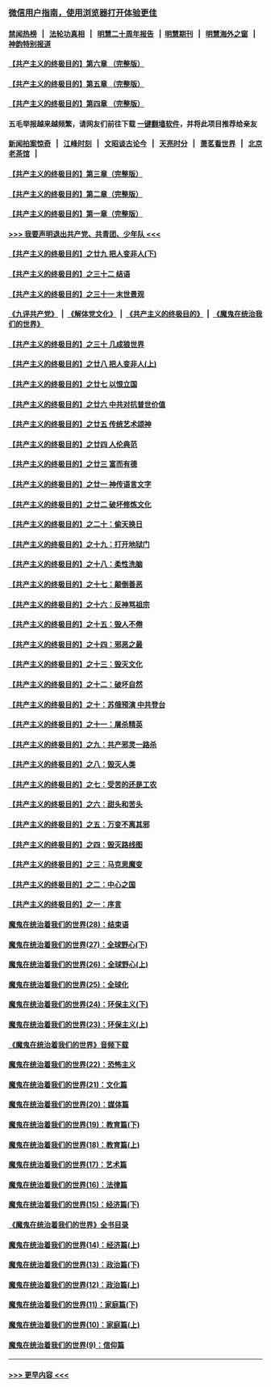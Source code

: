 ### [微信用户指南，使用浏览器打开体验更佳](https://github.com/gfw-breaker/banned-news1/blob/master/indexes/wechat-guide.md?t=0)
#### [禁闻热榜](热点新闻.md?t=0)  &nbsp;&nbsp;|&nbsp;&nbsp; [法轮功真相](https://github.com/gfw-breaker/truth/blob/master/README.md?t=0) &nbsp;&nbsp;|&nbsp;&nbsp; [明慧二十周年报告](https://github.com/gfw-breaker/mh-reports/blob/master/README.md?t=0) &nbsp;&nbsp;|&nbsp;&nbsp;[明慧期刊](https://github.com/gfw-breaker/mh-qikan) &nbsp;&nbsp;|&nbsp;&nbsp; [明慧海外之窗](https://github.com/gfw-breaker/mh-news/blob/master/README.md?t=0) &nbsp;&nbsp;|&nbsp;&nbsp; [神韵特别报道](https://github.com/gfw-breaker/mh-news/blob/master/shenyun.md?t=0)
#### [【共产主义的终极目的】第六章 （完整版）](../pages/nsc422/n11428913.md?t=02050522) 
#### [【共产主义的终极目的】第五章 （完整版）](../pages/nsc422/n11428912.md?t=02050522) 
#### [【共产主义的终极目的】第四章 （完整版）](../pages/nsc422/n11428907.md?t=02050522) 
#### 五毛举报越来越频繁，请网友们前往下载 [一键翻墙软件](https://github.com/gfw-breaker/ssr-accounts)，并将此项目推荐给亲友
#### [新闻拍案惊奇](https://github.com/gfw-breaker/banned-news1/blob/master/pages/link4.md) &nbsp;&nbsp;|&nbsp;&nbsp; [江峰时刻](https://github.com/gfw-breaker/banned-news1/blob/master/pages/link4.md) &nbsp;&nbsp;|&nbsp;&nbsp; [文昭谈古论今](https://github.com/gfw-breaker/banned-news1/blob/master/pages/link4.md) &nbsp;&nbsp;|&nbsp;&nbsp; [天亮时分](https://github.com/gfw-breaker/banned-news1/blob/master/pages/link4.md) &nbsp;&nbsp;|&nbsp;&nbsp; [萧茗看世界](https://github.com/gfw-breaker/banned-news1/blob/master/pages/link4.md) &nbsp;&nbsp;|&nbsp;&nbsp; [北京老茶馆](https://github.com/gfw-breaker/banned-news1/blob/master/pages/link4.md) &nbsp;&nbsp;|&nbsp;&nbsp; 
#### [【共产主义的终极目的】第三章（完整版）](../pages/nsc422/n11428848.md?t=02050522) 
#### [【共产主义的终极目的】第二章（完整版）](../pages/nsc422/n11428831.md?t=02050522) 
#### [【共产主义的终极目的】第一章（完整版）](../pages/nsc422/n11417651.md?t=02050522) 
#### [>>> 我要声明退出共产党、共青团、少年队 <<<](https://github.com/begood0513/goodnews/blob/master/quit/letter.md) 
#### [【共产主义的终极目的】之廿九 把人变非人(下)](../pages/nsc422/n11344140.md?t=02050522) 
#### [【共产主义的终极目的】之三十二 结语](../pages/nsc422/n11360535.md?t=02050522) 
#### [【共产主义的终极目的】之三十一 末世景观](../pages/nsc422/n11351129.md?t=02050522) 
#### [《九评共产党》](https://github.com/begood0513/9ping.md/blob/master/README.md) &nbsp;|&nbsp; [《解体党文化》](../../../../jtdwh.md/blob/master/README.md)  &nbsp;|&nbsp; [《共产主义的终极目的》](../../../../gczydzjmd.md/blob/master/README.md) &nbsp;|&nbsp; [《魔鬼在统治我们的世界》](../../../../mgztzwmdsj.md/blob/master/README.md) 
#### [【共产主义的终极目的】之三十 几成狼世界](../pages/nsc422/n11348280.md?t=02050522) 
#### [【共产主义的终极目的】之廿八 把人变非人(上)](../pages/nsc422/n11340492.md?t=02050522) 
#### [【共产主义的终极目的】之廿七 以恨立国](../pages/nsc422/n11336944.md?t=02050522) 
#### [【共产主义的终极目的】之廿六 中共对抗普世价值](../pages/nsc422/n11324785.md?t=02050522) 
#### [【共产主义的终极目的】之廿五 传统艺术颂神](../pages/nsc422/n11296396.md?t=02050522) 
#### [【共产主义的终极目的】之廿四 人伦典范](../pages/nsc422/n11296397.md?t=02050522) 
#### [【共产主义的终极目的】之廿三 富而有德](../pages/nsc422/n11283598.md?t=02050522) 
#### [【共产主义的终极目的】之廿一 神传语言文字](../pages/nsc422/n11263265.md?t=02050522) 
#### [【共产主义的终极目的】之廿二 破坏修炼文化](../pages/nsc422/n11245728.md?t=02050522) 
#### [【共产主义的终极目的】之二十：偷天换日](../pages/nsc422/n11238846.md?t=02050522) 
#### [【共产主义的终极目的】之十九：打开地狱门](../pages/nsc422/n11206376.md?t=02050522) 
#### [【共产主义的终极目的】之十八：柔性洗脑](../pages/nsc422/n11199994.md?t=02050522) 
#### [【共产主义的终极目的】之十七：颠倒善恶](../pages/nsc422/n11179782.md?t=02050522) 
#### [【共产主义的终极目的】之十六：反神骂祖宗](../pages/nsc422/n11166798.md?t=02050522) 
#### [【共产主义的终极目的】之十五：毁人不倦](../pages/nsc422/n11166792.md?t=02050522) 
#### [【共产主义的终极目的】之十四：邪恶之最](../pages/nsc422/n11150249.md?t=02050522) 
#### [【共产主义的终极目的】之十三：毁灭文化](../pages/nsc422/n11135227.md?t=02050522) 
#### [【共产主义的终极目的】之十二：破坏自然](../pages/nsc422/n11135214.md?t=02050522) 
#### [【共产主义的终极目的】之十：苏俄预演 中共登台](../pages/nsc422/n11118424.md?t=02050522) 
#### [【共产主义的终极目的】之十一：屠杀精英](../pages/nsc422/n11118442.md?t=02050522) 
#### [【共产主义的终极目的】之九：共产邪灵一路杀](../pages/nsc422/n11114139.md?t=02050522) 
#### [【共产主义的终极目的】之八：毁灭人类](../pages/nsc422/n11108503.md?t=02050522) 
#### [【共产主义的终极目的】之七：受苦的还是工农](../pages/nsc422/n11101809.md?t=02050522) 
#### [【共产主义的终极目的】之六：甜头和苦头](../pages/nsc422/n11096971.md?t=02050522) 
#### [【共产主义的终极目的】之五：万变不离其邪](../pages/nsc422/n11091285.md?t=02050522) 
#### [【共产主义的终极目的】之四：毁灭路线图](../pages/nsc422/n11086284.md?t=02050522) 
#### [【共产主义的终极目的】之三：马克思魔变](../pages/nsc422/n11061941.md?t=02050522) 
#### [【共产主义的终极目的】之二：中心之国](../pages/nsc422/n11047728.md?t=02050522) 
#### [【共产主义的终极目的】之一：序言](../pages/nsc422/n11086077.md?t=02050522) 
#### [魔鬼在统治着我们的世界(28)：结束语](../pages/nsc422/n10936246.md?t=02050522) 
#### [魔鬼在统治着我们的世界(27)：全球野心(下)](../pages/nsc422/n10928319.md?t=02050522) 
#### [魔鬼在统治着我们的世界(26)：全球野心(上)](../pages/nsc422/n10900318.md?t=02050522) 
#### [魔鬼在统治着我们的世界(25)：全球化](../pages/nsc422/n10788205.md?t=02050522) 
#### [魔鬼在统治着我们的世界(24)：环保主义(下)](../pages/nsc422/n10695307.md?t=02050522) 
#### [魔鬼在统治着我们的世界(23)：环保主义(上)](../pages/nsc422/n10688613.md?t=02050522) 
#### [《魔鬼在统治着我们的世界》音频下载](../pages/nsc422/n10635553.md?t=02050522) 
#### [魔鬼在统治着我们的世界(22)：恐怖主义](../pages/nsc422/n10614727.md?t=02050522) 
#### [魔鬼在统治着我们的世界(21)：文化篇](../pages/nsc422/n10597706.md?t=02050522) 
#### [魔鬼在统治着我们的世界(20)：媒体篇](../pages/nsc422/n10586579.md?t=02050522) 
#### [魔鬼在统治着我们的世界(19)：教育篇(下)](../pages/nsc422/n10564808.md?t=02050522) 
#### [魔鬼在统治着我们的世界(18)：教育篇(上)](../pages/nsc422/n10526970.md?t=02050522) 
#### [魔鬼在统治着我们的世界(17)：艺术篇](../pages/nsc422/n10499093.md?t=02050522) 
#### [魔鬼在统治着我们的世界(16)：法律篇](../pages/nsc422/n10485969.md?t=02050522) 
#### [魔鬼在统治着我们的世界(15)：经济篇(下)](../pages/nsc422/n10469975.md?t=02050522) 
#### [《魔鬼在统治着我们的世界》全书目录](../pages/nsc422/n10464261.md?t=02050522) 
#### [魔鬼在统治着我们的世界(14)：经济篇(上)](../pages/nsc422/n10457370.md?t=02050522) 
#### [魔鬼在统治着我们的世界(13)：政治篇(下)](../pages/nsc422/n10448270.md?t=02050522) 
#### [魔鬼在统治着我们的世界(12)：政治篇(上)](../pages/nsc422/n10444576.md?t=02050522) 
#### [魔鬼在统治着我们的世界(11)：家庭篇(下)](../pages/nsc422/n10440961.md?t=02050522) 
#### [魔鬼在统治着我们的世界(10)：家庭篇(上)](../pages/nsc422/n10435448.md?t=02050522) 
#### [魔鬼在统治着我们的世界(9)：信仰篇](../pages/nsc422/n10432159.md?t=02050522) 

----
#### [ >>> 更早内容 <<< ](../indexes/nsc422-earlier.md)
